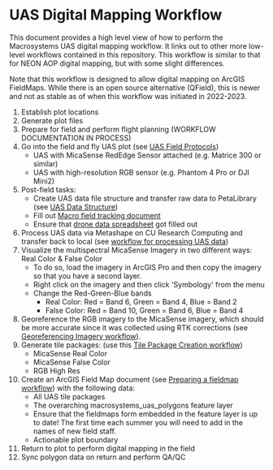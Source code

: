 # UAS Digital Mapping Workflow
This document provides a high level view of how to perform the Macrosystems UAS digital mapping workflow. It links out to other more low-level workflows contained in this repository. This workflow is similar to that for NEON AOP digital mapping, but with some slight differences.

Note that this workflow is designed to allow digital mapping on ArcGIS FieldMaps. While there is an open source alternative (QField), this is newer and not as stable as of when this workflow was initiated in 2022-2023.

1. Establish plot locations
2. Generate plot files
3. Prepare for field and perform flight planning (WORKFLOW DOCUMENTATION IN PROCESS)
4. Go into the field and fly UAS plot (see [UAS Field Protocols](https://github.com/earthlab/macrosystems_fieldwork_hub/blob/main/low-level-workflows/uas_field_protocols.md))
   * UAS with MicaSense RedEdge Sensor attached (e.g. Matrice 300 or similar)
   * UAS with high-resolution RGB sensor (e.g. Phantom 4 Pro or DJI Mini2)
5. Post-field tasks:
   * Create UAS data file structure and transfer raw data to PetaLibrary (see [UAS Data Structure](https://github.com/earthlab/macrosystems_fieldwork_hub/blob/main/low-level-workflows/uas_data_structure.md))
   * Fill out [Macro field tracking document](https://docs.google.com/spreadsheets/d/1HtjINMxrU8guyTSxz_OdsRKZ9KZ4zYN_TVUaIBOXzow/edit?gid=795891802#gid=795891802)
   * Ensure that [drone data spreadsheet](https://docs.google.com/spreadsheets/d/1KahrdF1yzqLVi6hSEmn4hYBvZXWP1Uupj8Vozob_WtY/edit?gid=0#gid=0) got filled out
7. Process UAS data via Metashape on CU Research Computing and transfer back to local (see [workflow for processing UAS data](https://github.com/earthlab/macrosystems_fieldwork_hub/blob/main/low-level-workflows/process_uas_data.md))
8. Visualize the multispectral MicaSense Imagery in two different ways: Real Color & False Color
   * To do so, load the imagery in ArcGIS Pro and then copy the imagery so that you have a second layer.
   * Right click on the imagery and then click 'Symbology' from the menu
   * Change the Red-Green-Blue bands
     * Real Color: Red = Band 6, Green = Band 4, Blue = Band 2
     * False Color: Red = Band 10, Green = Band 6, Blue = Band 4
9. Georeference the RGB imagery to the MicaSense imagery, which should be more accurate since it was collected using RTK corrections (see [Georeferencing Imagery workflow](https://github.com/earthlab/macrosystems_fieldwork_hub/blob/main/low-level-workflows/georeference_imagery.md)).
10. Generate tile packages: (use this [Tile Package Creation workflow](https://github.com/earthlab/macrosystems_fieldwork_hub/blob/main/low-level-workflows/create_tile_package.md))
     * MicaSense Real Color
     * MicaSense False Color
     * RGB High Res
11. Create an ArcGIS Field Map document (see [Preparing a fieldmap workflow](https://github.com/earthlab/macrosystems_fieldwork_hub/blob/main/low-level-workflows/prepare_fieldmap.md)) with the following data:
     * All UAS tile packages
     * The overarching macrosystems_uas_polygons feature layer
     * Ensure that the fieldmaps form embedded in the feature layer is up to date! The first time each summer you will need to add in the names of new field staff.
     * Actionable plot boundary
11. Return to plot to perform digital mapping in the field
12. Sync polygon data on return and perform QA/QC
